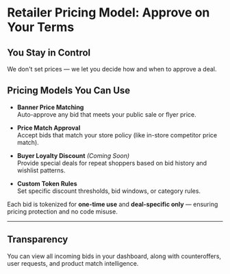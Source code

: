 # Retailer Pricing Model: Approve on Your Terms

## You Stay in Control  
We don't set prices — we let you decide how and when to approve a deal.

## Pricing Models You Can Use

- **Banner Price Matching**  
  Auto-approve any bid that meets your public sale or flyer price.

- **Price Match Approval**  
  Accept bids that match your store policy (like in-store competitor price match).

- **Buyer Loyalty Discount** *(Coming Soon)*  
  Provide special deals for repeat shoppers based on bid history and wishlist patterns.

- **Custom Token Rules**  
  Set specific discount thresholds, bid windows, or category rules.

Each bid is tokenized for **one-time use** and **deal-specific only** — ensuring pricing protection and no code misuse.

---

## Transparency  
You can view all incoming bids in your dashboard, along with counteroffers, user requests, and product match intelligence.

